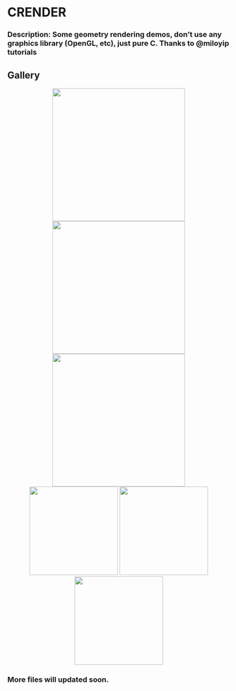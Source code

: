 # CRENDER

### Description: Some geometry rendering demos, don't use any graphics library (OpenGL, etc), just pure C. Thanks to @miloyip tutorials

## Gallery

<div align="center">
<img src="https://github.com/csonder/crender/blob/master/results/circles_0.png" height="300" width="300" >
</div>

<div align="center">
<img src="https://github.com/csonder/crender/blob/master/results/emmm.png" height="300" width="300" >
</div>

<div align="center">
<img src="https://github.com/csonder/crender/blob/master/results/blackhole.png" height="300" width="300" >
</div>

<div align="center">
<img src="https://github.com/csonder/crender/blob/master/results/foo_1.png" height="200" width="200" >
<img src="https://github.com/csonder/crender/blob/master/results/bar_1.png" height="200" width="200" >
<img src="https://github.com/csonder/crender/blob/master/results/sierpinski.png" height="200" width="200" >
</div>

### More files will updated soon.
